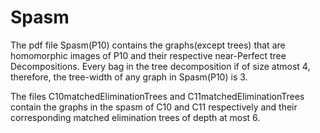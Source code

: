 # Spasm
The pdf file Spasm(P10) contains the graphs(except trees) that are homomorphic images of P10 and their respective near-Perfect tree Decompositions. Every bag in the tree decomposition if of size atmost 4, therefore, the tree-width of any graph in Spasm(P10) is 3.

The files C10matchedEliminationTrees and C11matchedEliminationTrees contain the graphs in the spasm of C10 and C11 respectively and their corresponding matched elimination trees of depth at most 6.
